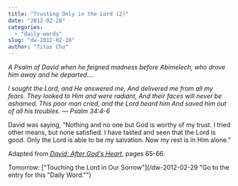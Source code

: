 ```yaml
---
title: "Trusting Only in the Lord (2)"
date: "2012-02-28"
categories: 
  - "daily-words"
slug: "dw-2012-02-28"
author: "Titus Chu"
---
```


_A Psalm of David when he feigned madness before Abimelech, who drove him away and he departed...._

_I sought the Lord, and He answered me, And delivered me from all my fears. They looked to Him and were radiant, And their faces will never be ashamed. This poor man cried, and the Lord heard him And saved him out of all his troubles. — Psalm 34:4-6_

David was saying, “Nothing and no one but God is worthy of my trust. I tried other means, but none satisfied. I have tasted and seen that the Lord is good. Only the Lord is able to be my salvation. Now my rest is in Him alone.”

Adapted from _[David: After God's Heart,](/book-david "Go to the listing for this book.")_ pages 65-66.

Tomorrow: ["Touching the Lord in Our Sorrow"](/dw-2012-02-29 "Go to the entry for this "Daily Word."")
